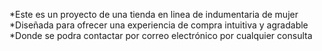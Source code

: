 *Este es un proyecto de una tienda en linea de indumentaria de mujer
*Diseñada para ofrecer una experiencia de compra intuitiva y agradable
*Donde se podra contactar por correo electrónico por cualquier consulta
